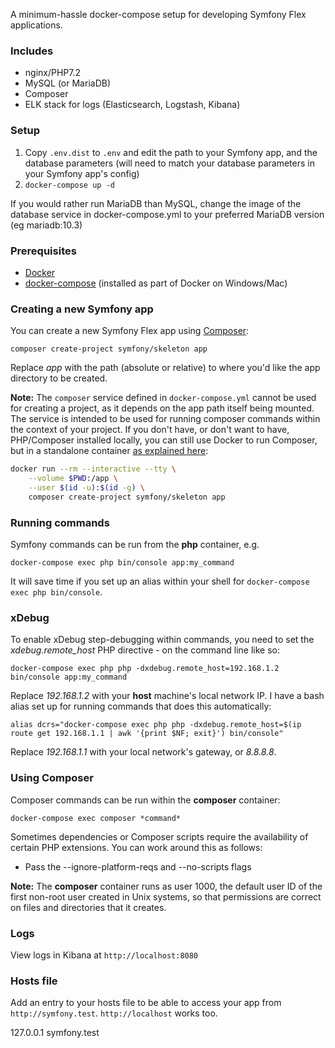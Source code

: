 A minimum-hassle docker-compose setup for developing Symfony Flex applications.

### Includes

* nginx/PHP7.2
* MySQL (or MariaDB)
* Composer
* ELK stack for logs (Elasticsearch, Logstash, Kibana)

### Setup

1. Copy `.env.dist` to `.env` and edit the path to your Symfony app, and the database parameters (will need to match your database parameters in your Symfony app's config)
2. `docker-compose up -d`

If you would rather run MariaDB than MySQL, change the image of the database service in docker-compose.yml to your preferred MariaDB version (eg mariadb:10.3)

### Prerequisites

* [Docker](https://www.docker.com/get-docker)
* [docker-compose](https://docs.docker.com/compose/install/) (installed as part of Docker on Windows/Mac)

### Creating a new Symfony app

You can create a new Symfony Flex app using [Composer](https://getcomposer.org/):

```
composer create-project symfony/skeleton app
```

Replace *app* with the path (absolute or relative) to where you'd like the app directory to be created.

**Note:** The `composer` service defined in `docker-compose.yml` cannot be used for creating a project, as it depends on the app path itself being mounted. The service is intended to be used for running composer commands within the context of your project. If you don't have, or don't want to have, PHP/Composer installed locally, you can still use Docker to run Composer, but in a standalone container [as explained here](https://hub.docker.com/r/library/composer/):

```bash
docker run --rm --interactive --tty \
    --volume $PWD:/app \
    --user $(id -u):$(id -g) \
    composer create-project symfony/skeleton app
```

### Running commands

Symfony commands can be run from the **php** container, e.g.

```
docker-compose exec php bin/console app:my_command
```

It will save time if you set up an alias within your shell for `docker-compose exec php bin/console`.

### xDebug

To enable xDebug step-debugging within commands, you need to set the *xdebug.remote_host* PHP directive - on the command line like so:

```
docker-compose exec php php -dxdebug.remote_host=192.168.1.2 bin/console app:my_command
```

Replace *192.168.1.2* with your **host** machine's local network IP. I have a bash alias set up for running commands that does this automatically:

```
alias dcrs="docker-compose exec php php -dxdebug.remote_host=$(ip route get 192.168.1.1 | awk '{print $NF; exit}') bin/console"
```

Replace *192.168.1.1* with your local network's gateway, or *8.8.8.8*.

### Using Composer

Composer commands can be run within the **composer** container:

`docker-compose exec composer *command*`

Sometimes dependencies or Composer scripts require the availability of certain PHP extensions. You can work around this as follows:

* Pass the --ignore-platform-reqs and --no-scripts flags

**Note:** The **composer** container runs as user 1000, the default user ID of the first non-root user created in Unix systems, so that permissions are correct on files and directories that it creates.

### Logs

View logs in Kibana at `http://localhost:8080`

### Hosts file

Add an entry to your hosts file to be able to access your app from `http://symfony.test`. `http://localhost` works too.

127.0.0.1 symfony.test
